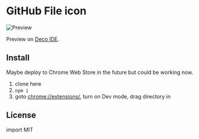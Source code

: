 # GitHub File icon

![Preview](http://i.imgur.com/R8EBxlt.png)

Preview on [Deco IDE](https://github.com/decosoftware/deco-ide).

## Install

Maybe deploy to Chrome Web Store in the future but could be working now.

1. clone here
2. `npm i`
3. goto [chrome://extensions/](chrome://extensions/), turn on Dev mode, drag directory in

## License

import MIT
